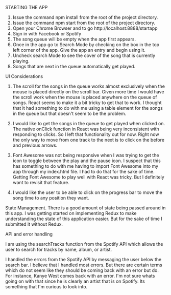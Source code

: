 STARTING THE APP
1. Issue the command npm install from the root of the project directory.
2. Issue the command npm start from the root of the project directory.
3. Open your Chrome Browser and to go http://localhost:8888/startapp
4. Sign in with Facebook or Spotify
5. The song queue will be empty when the app first appears.
5. Once in the app go to Search Mode by checking on the box in the top left corner of the app. Give the app an entry and begin using it.
6. Uncheck search Mode to see the cover of the song that is currently playing.
7. Songs that are next in the queue automatically get played.

UI Considerations
1. The scroll for the songs in the queue works almost exclusively when the mouse is placed directly on the scroll bar. Given more time I would have the scroll work when the mouse is placed anywhere on the queue of songs. React seems to make it a bit tricky to get that to work. I thought that it had something to do with me using a table element for the songs in the queue but that doesn't seem to be the problem.

2. I would like to get the songs in the queue to get played when clicked on.
The native onClick function in React was being very inconsistent with responding to clicks. So I left that functionality out for now. Right now the only way to move from one track to the next is to click on the before and previous arrows.

3. Font Awesome was not being responsive when I was trying to get the icon to toggle between the play and the pause icon. I suspect that this has something to do with me having to import Font Awesome into my app through my index.html file. I had to do that for the sake of time. Getting Font Awesome to play well with React was tricky. But I definitely want to revisit that feature. 

4. I would like the user to be able to click on the progress bar to move the song time to any position they want.

State Management. 
There is a good amount of state being passed around in this app.
I was getting started on implementing Redux to make understanding the state of this application easier. But for the sake of time I submitted it without Redux.

API and error handling

I am using the searchTracks function from the Spotify API which allows the user to search for tracks by name, album, or artist.

I handled the errors from the Spotify API by messaging the user below the search bar. I believe that I handled most errors. But there are certain terms which do not seem like they should be coming back with an error but do. For instance, Kanye West comes back with an error. I'm not sure whats going on with that since he is clearly an artist that is on Spotify. Its something that I'm curious to look into.
